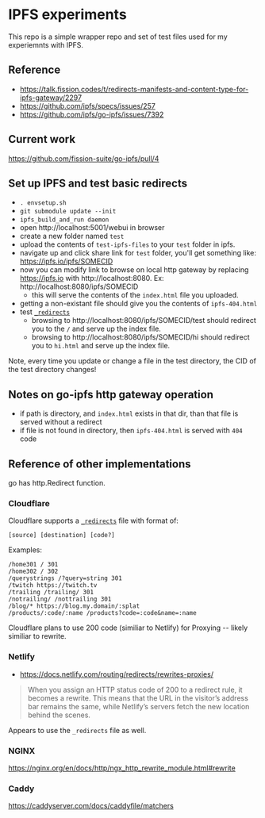 # IPFS experiments

This repo is a simple wrapper repo and set of test files used for my experiemnts
with IPFS.

## Reference

- https://talk.fission.codes/t/redirects-manifests-and-content-type-for-ipfs-gateway/2297
- https://github.com/ipfs/specs/issues/257
- https://github.com/ipfs/go-ipfs/issues/7392

## Current work

https://github.com/fission-suite/go-ipfs/pull/4

## Set up IPFS and test basic redirects

- `. envsetup.sh`
- `git submodule update --init`
- `ipfs_build_and_run daemon`
- open http://localhost:5001/webui in browser
- create a new folder named `test`
- upload the contents of `test-ipfs-files` to your `test` folder in ipfs.
- navigate up and click share link for `test` folder, you'll get something like:
  https://ipfs.io/ipfs/SOMECID
- now you can modify link to browse on local http gateway by replacing
  https://ipfs.io with http://localhost:8080. Ex:
  http://localhost:8080/ipfs/SOMECID
  - this will serve the contents of the `index.html` file you uploaded.
- getting a non-existant file should give you the contents of `ipfs-404.html`
- test [`_redirects`](test-ipfs-files/_redirects)
  - browsing to http://localhost:8080/ipfs/SOMECID/test should redirect you to
    the `/` and serve up the index file.
  - browsing to http://localhost:8080/ipfs/SOMECID/hi should redirect you to
    `hi.html` and serve up the index file.

Note, every time you update or change a file in the test directory, the CID of
the test directory changes!

## Notes on go-ipfs http gateway operation

- if path is directory, and `index.html` exists in that dir, than that file is
  served without a redirect
- if file is not found in directory, then `ipfs-404.html` is served with `404`
  code

## Reference of other implementations

go has http.Redirect function.

### Cloudflare

Cloudflare supports a
[`_redirects`](https://developers.cloudflare.com/pages/platform/redirects) file
with format of:

`[source] [destination] [code?]`

Examples:

```
/home301 / 301
/home302 / 302
/querystrings /?query=string 301
/twitch https://twitch.tv
/trailing /trailing/ 301
/notrailing/ /nottrailing 301
/blog/* https://blog.my.domain/:splat
/products/:code/:name /products?code=:code&name=:name
```

Cloudflare plans to use 200 code (similiar to Netlify) for Proxying -- likely
similiar to rewrite.

### Netlify

- https://docs.netlify.com/routing/redirects/rewrites-proxies/

> When you assign an HTTP status code of 200 to a redirect rule, it becomes a
> rewrite. This means that the URL in the visitor’s address bar remains the
> same, while Netlify’s servers fetch the new location behind the scenes.

Appears to use the `_redirects` file as well.

### NGINX

https://nginx.org/en/docs/http/ngx_http_rewrite_module.html#rewrite

### Caddy

https://caddyserver.com/docs/caddyfile/matchers

